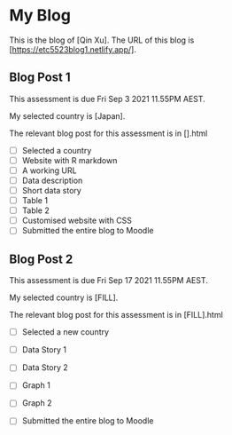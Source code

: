 # My Blog


This is the blog of [Qin Xu].
The URL of this blog is [https://etc5523blog1.netlify.app/].

## Blog Post 1

This assessment is due Fri Sep 3 2021 11.55PM AEST.

My selected country is [Japan].

The relevant blog post for this assessment is in [].html

- [ ] Selected a country
- [ ] Website with R markdown 
- [ ] A working URL
- [ ] Data description
- [ ] Short data story
- [ ] Table 1
- [ ] Table 2
- [ ] Customised website with CSS
- [ ] Submitted the entire blog to Moodle

## Blog Post 2

This assessment is due Fri Sep 17 2021 11.55PM AEST.

My selected country is [FILL].

The relevant blog post for this assessment is in [FILL].html

- [ ] Selected a new country
- [ ] Data Story 1
- [ ] Data Story 2
- [ ] Graph 1
- [ ] Graph 2
- [ ] Submitted the entire blog to Moodle

